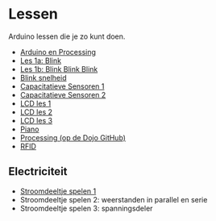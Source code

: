 # Lessen

Arduino lessen die je zo kunt doen.

 * [Arduino en Processing](Arduino_en_processing/README.md)
 * [Les 1a: Blink](Blink/README.md)
 * [Les 1b: Blink Blink Blink](BlinkBlinkBlink/README.md)
 * [Blink snelheid](BlinkSnelheid/README.md)
 * [Capacitatieve Sensoren 1](CapacitatieveSensoren1/README.md)
 * [Capacitatieve Sensoren 2](CapacitatieveSensoren2/README.md)
 * [LCD les 1](LCD1/README.md)
 * [LCD les 2](LCD2/README.md)
 * [LCD les 3](LCD3/README.md)
 * [Piano](Piano/README.md)
 * [Processing (op de Dojo GitHub)](https://github.com/richelbilderbeek/Dojo/tree/master/LessenProcessing)
 * [RFID](RFID/README.md)

## Electriciteit

 * [Stroomdeeltje spelen 1](StroomdeeltjeSpelen1/README.md)
 * Stroomdeeltje spelen 2: weerstanden in parallel en serie
 * Stroomdeeltje spelen 3: spanningsdeler
